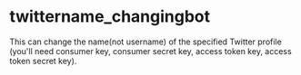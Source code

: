 # twittername_changingbot
This can change the name(not username) of the specified Twitter profile (you'll need consumer key, consumer secret key, access token key, access token secret key).
